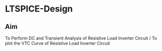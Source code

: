 # LTSPICE-Design
## Aim
To Perform DC and Transient Analysis of Resistive Load Inverter Circuit / 
To plot the VTC Curve of Resistive Load Inverter Circuit
